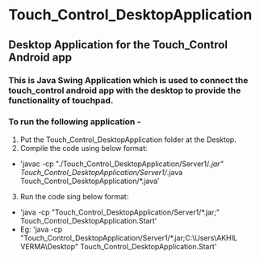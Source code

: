 # Touch_Control_DesktopApplication
## Desktop Application for the Touch_Control Android app

### This is Java Swing Application which is used to connect the touch_control android app with the desktop to provide the functionality of touchpad.

### To run the following application -
1) Put the Touch_Control_DesktopApplication folder at the Desktop.
2) Compile the code using below format:
- 'javac -cp "./Touch_Control_DesktopApplication/Server1/*.jar" Touch_Control_DesktopApplication/Server1/*.java Touch_Control_DesktopApplication/*.java'<br>
3) Run the code sing below format:
- 'java -cp "Touch_Control_DesktopApplication/Server1/*.jar;<Path to Desktop>" Touch_Control_DesktopApplication.Start'
- Eg: 'java -cp "Touch_Control_DesktopApplication/Server1/*.jar;C:\Users\AKHIL VERMA\Desktop" Touch_Control_DesktopApplication.Start'
